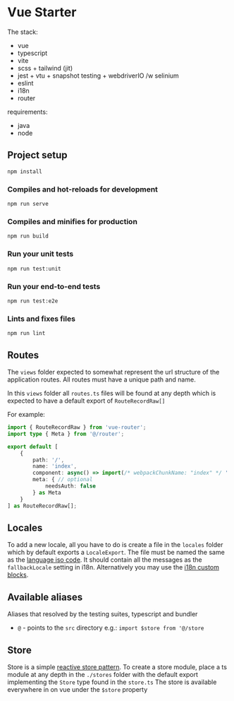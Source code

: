 # Vue Starter

The stack:
 - vue
 - typescript
 - vite
 - scss + tailwind (jit)
 - jest + vtu + snapshot testing + webdriverIO /w selinium
 - eslint
 - i18n
 - router

requirements:
 - java
 - node

## Project setup
```
npm install
```

### Compiles and hot-reloads for development
```
npm run serve
```

### Compiles and minifies for production
```
npm run build
```

### Run your unit tests
```
npm run test:unit
```

### Run your end-to-end tests
```
npm run test:e2e
```

### Lints and fixes files
```
npm run lint
```

## Routes
The `views` folder expected to somewhat represent the url structure of the application routes. All routes must have a unique path and name.

In this `views` folder all `routes.ts` files will be found at any depth which is expected to have a default export of `RouteRecordRaw[]`

For example:
```ts
import { RouteRecordRaw } from 'vue-router';
import type { Meta } from '@/router';

export default [
    {
        path: '/',
        name: 'index',
        component: async() => import(/* webpackChunkName: "index" */ './Index.vue'),
        meta: { // optional
            needsAuth: false
        } as Meta
    }
] as RouteRecordRaw[];
```

## Locales
To add a new locale, all you have to do is create a file in the `locales` folder which by default exports a `LocaleExport`. The file must be named the same as the [language iso code](https://www.w3schools.com/tags/ref_language_codes.asp). It should contain all the messages as the `fallbackLocale` setting in i18n. Alternatively you may use the [i18n custom blocks](https://github.com/intlify/vue-i18n-loader#rocket-i18n-custom-block).

## Available aliases

Aliases that resolved by the testing suites, typescript and bundler
 - `@` - points to the `src` directory e.g.: `import $store from '@/store`

## Store
Store is a simple [reactive store pattern](https://vuejs.org/v2/guide/state-management.html#Simple-State-Management-from-Scratch).
To create a store module, place a ts module at any depth in the `./stores` folder with the default export implementing the `Store` type found in the `store.ts`
The store is available everywhere in on vue under the `$store` property
